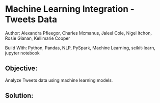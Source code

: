 # Machine Learning Integration - Tweets Data

Author:  Alexandra Pfleegor, Charles Mcmanus, Jaleel Cole, Nigel Itchon, Rosie Gianan, Kellimarie Cooper 

Build With: Python, Pandas,  NLP, PySpark, Machine Learning, scikit-learn, jupyter notebook 

## Objective:

Analyze Tweets data using machine learning models. 


## Solution:





